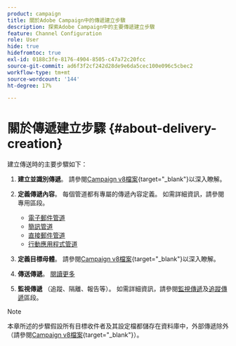 ```yaml
---
product: campaign
title: 關於Adobe Campaign中的傳遞建立步驟
description: 探索Adobe Campaign中的主要傳遞建立步驟
feature: Channel Configuration
role: User
hide: true
hidefromtoc: true
exl-id: 0188c3fe-8176-4904-8505-c47a72c20fcc
source-git-commit: ad6f3f2cf242d28de9e6da5cec100e096c5cbec2
workflow-type: tm+mt
source-wordcount: '144'
ht-degree: 17%

---
```


# 關於傳遞建立步驟 {#about-delivery-creation}

建立傳送時的主要步驟如下：

1. **建立並識別傳遞**。 請參閱[Campaign v8檔案](https://experienceleague.adobe.com/docs/campaign/campaign-v8/send/create-message.html#create-the-delivery){target="_blank"}以深入瞭解。

1. **定義傳遞內容**。 每個管道都有專屬的傳遞內容定義。 如需詳細資訊，請參閱專用區段。

   * [電子郵件管道](defining-the-email-content.md)
   * [簡訊管道](sms-create.md#defining-the-sms-content)
   * [直接郵件管道](defining-the-direct-mail-content.md)
   * [行動應用程式管道](about-mobile-app-channel.md)

1. **定義目標母體**。 請參閱[Campaign v8檔案](https://experienceleague.adobe.com/docs/campaign/campaign-v8/send/create-message#target-population.html){target="_blank"}以深入瞭解。

1. **傳送傳遞**。 [閱讀更多](steps-sending-the-delivery.md)

1. **監視傳遞** （追蹤、隔離、報告等）。 如需詳細資訊，請參閱[監視傳遞](about-delivery-monitoring.md)及[追蹤傳遞](about-message-tracking.md)區段。

>[!NOTE]
>
>本章所述的步驟假設所有目標收件者及其設定檔都儲存在資料庫中，外部傳遞除外（請參閱[Campaign v8檔案](https://experienceleague.adobe.com/docs/campaign/campaign-v8/send/create-message.html#selecting-external-recipients){target="_blank"}）。
